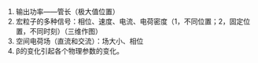 1. 输出功率——管长（极大值位置）
2. 宏粒子的多种信号：相位、速度、电流、电荷密度（1，不同位置；2，固定位置，不同时刻）（三维作图）
3. 空间电荷场（直流和交流）：场大小、相位
4. β的变化引起各个物理参数的变化。

